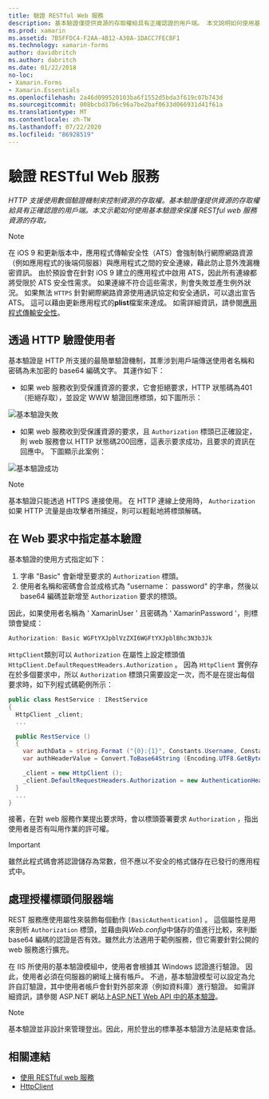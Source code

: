 ```yaml
---
title: 驗證 RESTful Web 服務
description: 基本驗證僅提供資源的存取權給具有正確認證的用戶端。 本文說明如何使用基本驗證來保護 RESTful web 服務資源的存取。
ms.prod: xamarin
ms.assetid: 7B5FFDC4-F2AA-4B12-A30A-1DACC7FECBF1
ms.technology: xamarin-forms
author: davidbritch
ms.author: dabritch
ms.date: 01/22/2018
no-loc:
- Xamarin.Forms
- Xamarin.Essentials
ms.openlocfilehash: 2a46d099520103ba6f1552d5bda3f619c07b743d
ms.sourcegitcommit: 008bcbd37b6c96a7be2baf0633d066931d41f61a
ms.translationtype: MT
ms.contentlocale: zh-TW
ms.lasthandoff: 07/22/2020
ms.locfileid: "86928519"
---
```

# <a name="authenticate-a-restful-web-service"></a>驗證 RESTful Web 服務

_HTTP 支援使用數個驗證機制來控制資源的存取權。基本驗證僅提供資源的存取權給具有正確認證的用戶端。本文示範如何使用基本驗證來保護 RESTful web 服務資源的存取。_

> [!NOTE]
> 在 iOS 9 和更新版本中，應用程式傳輸安全性（ATS）會強制執行網際網路資源（例如應用程式的後端伺服器）與應用程式之間的安全連線，藉此防止意外洩漏機密資訊。 由於預設會在針對 iOS 9 建立的應用程式中啟用 ATS，因此所有連線都將受限於 ATS 安全性需求。 如果連線不符合這些需求，則會失敗並產生例外狀況。
> 如果無法 `HTTPS` 針對網際網路資源使用通訊協定和安全通訊，可以退出宣告 ATS。 這可以藉由更新應用程式的**plist**檔案來達成。 如需詳細資訊，請參閱[應用程式傳輸安全性](~/ios/app-fundamentals/ats.md)。

## <a name="authenticating-users-over-http"></a>透過 HTTP 驗證使用者

基本驗證是 HTTP 所支援的最簡單驗證機制，其牽涉到用戶端傳送使用者名稱和密碼為未加密的 base64 編碼文字。 其運作如下：

- 如果 web 服務收到受保護資源的要求，它會拒絕要求，HTTP 狀態碼為401（拒絕存取），並設定 WWW 驗證回應標頭，如下圖所示：

![基本驗證失敗](rest-images/basic-authentication-fail.png)

- 如果 web 服務收到受保護資源的要求，且 `Authorization` 標頭已正確設定，則 web 服務會以 HTTP 狀態碼200回應，這表示要求成功，且要求的資訊在回應中。 下圖顯示此案例：

![基本驗證成功](rest-images/basic-authentication-success.png)

> [!NOTE]
> 基本驗證只能透過 HTTPS 連接使用。 在 HTTP 連線上使用時， `Authorization` 如果 HTTP 流量是由攻擊者所捕捉，則可以輕鬆地將標頭解碼。

## <a name="specifying-basic-authentication-in-a-web-request"></a>在 Web 要求中指定基本驗證

基本驗證的使用方式指定如下：

1. 字串 "Basic" 會新增至要求的 `Authorization` 標頭。
1. 使用者名稱和密碼會合並成格式為 "username： password" 的字串，然後以 base64 編碼並新增至 `Authorization` 要求的標頭。

因此，如果使用者名稱為 ' XamarinUser ' 且密碼為 ' XamarinPassword '，則標頭會變成：

```csharp
Authorization: Basic WGFtYXJpblVzZXI6WGFtYXJpblBhc3N3b3Jk
```

`HttpClient`類別可以 `Authorization` 在屬性上設定標頭值 `HttpClient.DefaultRequestHeaders.Authorization` 。 因為 `HttpClient` 實例存在於多個要求中，所以 `Authorization` 標頭只需要設定一次，而不是在提出每個要求時，如下列程式碼範例所示：

```csharp
public class RestService : IRestService
{
  HttpClient _client;
  ...

  public RestService ()
  {
    var authData = string.Format ("{0}:{1}", Constants.Username, Constants.Password);
    var authHeaderValue = Convert.ToBase64String (Encoding.UTF8.GetBytes (authData));

    _client = new HttpClient ();
    _client.DefaultRequestHeaders.Authorization = new AuthenticationHeaderValue ("Basic", authHeaderValue);
  }
  ...
}
```

接著，在對 web 服務作業提出要求時，會以標頭簽署要求 `Authorization` ，指出使用者是否有叫用作業的許可權。

> [!IMPORTANT]
> 雖然此程式碼會將認證儲存為常數，但不應以不安全的格式儲存在已發行的應用程式中。

## <a name="processing-the-authorization-header-server-side"></a>處理授權標頭伺服器端

REST 服務應使用屬性來裝飾每個動作 `[BasicAuthentication]` 。 這個屬性是用來剖析 `Authorization` 標頭，並藉由與*Web.config*中儲存的值進行比較，來判斷 base64 編碼的認證是否有效。雖然此方法適用于範例服務，但它需要針對公開的 web 服務進行擴充。

在 IIS 所使用的基本驗證模組中，使用者會根據其 Windows 認證進行驗證。 因此，使用者必須在伺服器的網域上擁有帳戶。 不過，基本驗證模型可以設定為允許自訂驗證，其中使用者帳戶會針對外部來源（例如資料庫）進行驗證。 如需詳細資訊，請參閱 ASP.NET 網站上[ASP.NET Web API 中的基本驗證](https://www.asp.net/web-api/overview/security/basic-authentication)。

> [!NOTE]
> 基本驗證並非設計來管理登出。因此，用於登出的標準基本驗證方法是結束會話。

## <a name="related-links"></a>相關連結

- [使用 RESTful web 服務](~/xamarin-forms/data-cloud/web-services/rest.md)
- [HttpClient](https://msdn.microsoft.com/library/system.net.http.httpclient(v=vs.110).aspx)
